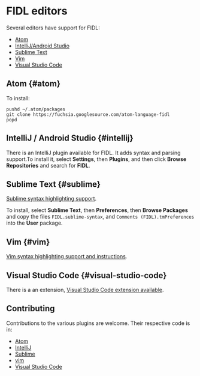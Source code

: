 # FIDL editors

Several editors have support for FIDL:

* [Atom](#atom)
* [IntelliJ/Android Studio](#intellij)
* [Sublime Text](#sublime)
* [Vim](#vim)
* [Visual Studio Code](#visual-studio-code)

## Atom {#atom}

To install:

```
pushd ~/.atom/packages
git clone https://fuchsia.googlesource.com/atom-language-fidl
popd
```

## IntelliJ / Android Studio {#intellij}

There is an IntelliJ plugin available for FIDL. It adds syntax and parsing
support.To install it, select **Settings**, then **Plugins**, and then click
**Browse Repositories** and search for **FIDL**.

## Sublime Text {#sublime}

[Sublime syntax highlighting support](/garnet/public/lib/fidl/tools/sublime).

To install, select **Sublime Text**, then **Preferences**, then
**Browse Packages** and copy the files `FIDL.sublime-syntax`, and
`Comments (FIDL).tmPreferences` into the **User** package.

## Vim {#vim}

[Vim syntax highlighting support and instructions](/garnet/public/lib/fidl/tools/vim).

## Visual Studio Code {#visual-studio-code}

There is a an extension,
[Visual Studio Code extension available](https://marketplace.visualstudio.com/items?itemName=fuchsia-authors.language-fidl).

## Contributing

Contributions to the various plugins are welcome. Their respective code is in:

* [Atom](https://fuchsia.googlesource.com/atom-language-fidl/)
* [IntelliJ](https://fuchsia.googlesource.com/intellij-language-fidl/)
* [Sublime](/garnet/public/lib/fidl/tools/sublime)
* [vim](/garnet/public/lib/fidl/tools/vim)
* [Visual Studio Code](https://fuchsia.googlesource.com/vscode-language-fidl/)

